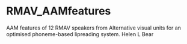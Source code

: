# RMAV_AAMfeatures
AAM features of 12 RMAV speakers from Alternative visual units for an optimised phoneme-based lipreading system. Helen L Bear
